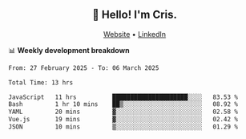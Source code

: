 
<h2 align="center">👋 Hello! I'm Cris.</h2>
<p align="center">
  <a href="https://www.criscunas.dev">Website</a> •
  <a href="https://www.linkedin.com/in/cristophercunas/">LinkedIn</a> 
</p>


📊 **Weekly development breakdown**
<!--START_SECTION:waka-->

```txt
From: 27 February 2025 - To: 06 March 2025

Total Time: 13 hrs

JavaScript   11 hrs          █████████████████████░░░░   83.53 %
Bash         1 hr 10 mins    ██▒░░░░░░░░░░░░░░░░░░░░░░   08.92 %
YAML         20 mins         ▓░░░░░░░░░░░░░░░░░░░░░░░░   02.58 %
Vue.js       19 mins         ▓░░░░░░░░░░░░░░░░░░░░░░░░   02.42 %
JSON         10 mins         ▒░░░░░░░░░░░░░░░░░░░░░░░░   01.29 %
```

<!--END_SECTION:waka-->
